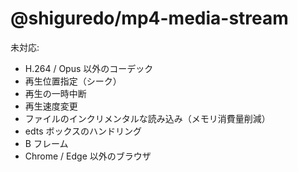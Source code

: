 # @shiguredo/mp4-media-stream

未対応:
- H.264 / Opus 以外のコーデック
- 再生位置指定（シーク）
- 再生の一時中断
- 再生速度変更
- ファイルのインクリメンタルな読み込み（メモリ消費量削減）
- edts ボックスのハンドリング
- B フレーム
- Chrome / Edge 以外のブラウザ
